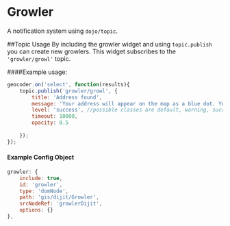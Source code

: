 # Growler

A notification system using `dojo/topic`.

##Topic Usage
By including the growler widget and using `topic.publish` you can create new growlers. This widget subscribes to the `'growler/growl'` topic.

####Example usage:
```javascript
geocoder.on('select', function(results){
    topic.publish('growler/growl', {
        title: 'Address found',
        message: 'Your address will appear on the map as a blue dot. You may click on a polling location to get driving directions'
        level: 'success', //possible classes are default, warning, success, error, info
        timeout: 10000, 
        opacity: 0.5
        
    });
});
```

#### Example Config Object
``` javascript
growler: {
    include: true,
    id: 'growler',
    type: 'domNode',
    path: 'gis/dijit/Growler',
    srcNodeRef: 'growlerDijit',
    options: {}
},
```


